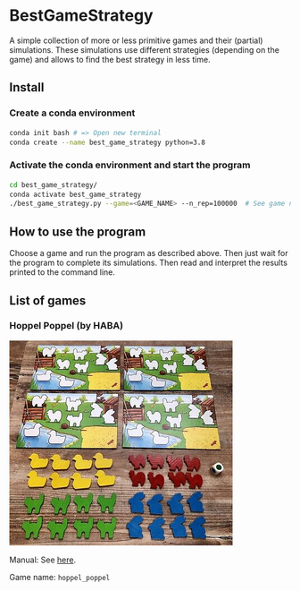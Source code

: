 # BestGameStrategy
A simple collection of more or less primitive games and their (partial) simulations. These simulations use different strategies (depending on the game) and allows to find the best strategy in less time.

## Install
### Create a conda environment
```bash
conda init bash # => Open new terminal
conda create --name best_game_strategy python=3.8
```

### Activate the conda environment and start the program
```bash
cd best_game_strategy/
conda activate best_game_strategy
./best_game_strategy.py --game=<GAME_NAME> --n_rep=100000  # See game names below at each game
```

## How to use the program
Choose a game and run the program as described above. Then just wait for the program to complete its simulations.
Then read and interpret the results printed to the command line. 


## List of games

### Hoppel Poppel (by HABA)
![Hoppel Poppel (HABA)](images/hoppel_poppel_haba.jpg "Hoppel Poppel (HABA)")

Manual: See [here](manuals/hoppel_poppel_haba.pdf).

Game name: `hoppel_poppel`




